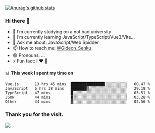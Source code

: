 [![Anurag's github stats](https://github-readme-stats.vercel.app/api?username=gideonsenku)](https://github.com/anuraghazra/github-readme-stats)
### Hi there 👋
- 🔭 I’m currently studying on a not bad university 
- 🌱 I’m currently learning JavaScript/TypeScript/Vue3/Vite...
- 💬 Ask me about: JavaScript/Web Spidder 
- 📫 How to reach me: [@Gideon_Senku](https://t.me/Gideon_Senku)
- 😄 Pronouns: ...
- ⚡ Fun fact: I ❤️ 🎵

📊 **This week I spent my time on**
<!--START_SECTION:waka-->

```text
Vue.js       13 hrs 45 mins  ███████████████░░░░░░░░░░   60.47 %
JavaScript   6 hrs 38 mins   ███████▒░░░░░░░░░░░░░░░░░   29.18 %
TypeScript   47 mins         █░░░░░░░░░░░░░░░░░░░░░░░░   03.51 %
JSON         44 mins         ▓░░░░░░░░░░░░░░░░░░░░░░░░   03.28 %
Other        34 mins         ▓░░░░░░░░░░░░░░░░░░░░░░░░   02.56 %
```

<!--END_SECTION:waka-->


### Thank you for the visit.
![](http://profile-counter.glitch.me/gideonsenku/count.svg)
<!--
**GideonSenku/GideonSenku** is a ✨ _special_ ✨ repository because its `README.md` (this file) appears on your GitHub profile.

Here are some ideas to get you started:

- 🔭 I’m currently working on ...
- 🌱 I’m currently learning ...
- 👯 I’m looking to collaborate on ...
- 🤔 I’m looking for help with ...
- 💬 Ask me about ...
- 📫 How to reach me: ...
- 😄 Pronouns: ...
- ⚡ Fun fact: ...
-->
